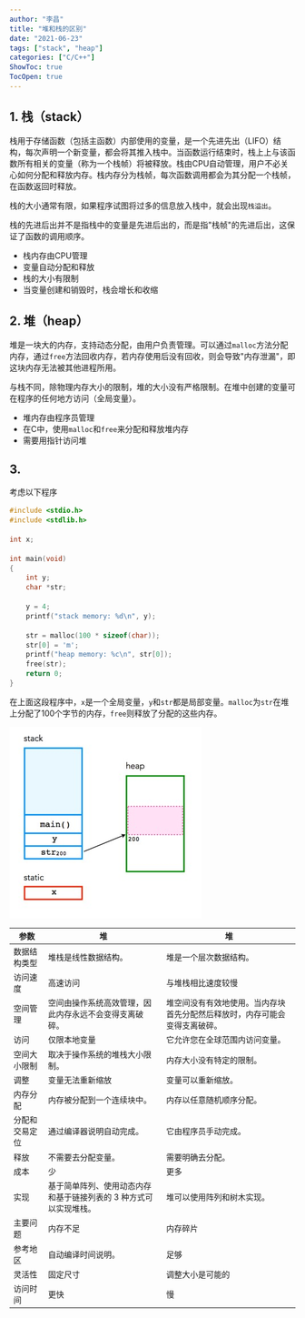 ```yaml
---
author: "李昌"
title: "堆和栈的区别"
date: "2021-06-23"
tags: ["stack", "heap"]
categories: ["C/C++"]
ShowToc: true
TocOpen: true
---
```


## 1. 栈（stack）
栈用于存储函数（包括主函数）内部使用的变量，是一个先进先出（LIFO）结构，每次声明一个新变量，都会将其推入栈中。当函数运行结束时，栈上上与该函数所有相关的变量（称为一个栈帧）将被释放。栈由CPU自动管理，用户不必关心如何分配和释放内存。栈内存分为栈帧，每次函数调用都会为其分配一个栈帧，在函数返回时释放。

栈的大小通常有限，如果程序试图将过多的信息放入栈中，就会出现`栈溢出`。

栈的先进后出并不是指栈中的变量是先进后出的，而是指"栈帧"的先进后出，这保证了函数的调用顺序。

- 栈内存由CPU管理
- 变量自动分配和释放
- 栈的大小有限制
- 当变量创建和销毁时，栈会增长和收缩

## 2. 堆（heap）
堆是一块大的内存，支持动态分配，由用户负责管理。可以通过`malloc`方法分配内存，通过`free`方法回收内存，若内存使用后没有回收，则会导致"内存泄漏"，即这块内存无法被其他进程所用。

与栈不同，除物理内存大小的限制，堆的大小没有严格限制。在堆中创建的变量可在程序的任何地方访问（全局变量）。

- 堆内存由程序员管理
- 在C中，使用`malloc`和`free`来分配和释放堆内存
- 需要用指针访问堆

## 3. 
考虑以下程序
```c
#include <stdio.h>
#include <stdlib.h>

int x;          

int main(void) 
{
    int y;   
    char *str; 

    y = 4;
    printf("stack memory: %d\n", y);

    str = malloc(100 * sizeof(char)); 
    str[0] = 'm';
    printf("heap memory: %c\n", str[0]); 
    free(str);         
    return 0;
}
```
在上面这段程序中，`x`是一个全局变量，`y`和`str`都是局部变量。`malloc`为`str`在堆上分配了100个字节的内存，`free`则释放了分配的这些内存。

![20210623153015](https://raw.githubusercontent.com/lich-Img/blogImg/master/img20210623153015.png)

<table class="table1 table-striped"><thead><tr><th><strong _msthash="3841097" _msttexthash="4651894">参数</strong> </th><th><strong _msthash="3841098" _msttexthash="1953952">堆</strong> </th><th><strong _msthash="3841099" _msttexthash="2050594">堆</strong> </th></tr></thead><tbody><tr><td _msthash="3862664" _msttexthash="20307040">数据结构类型</td><td _msthash="3862665" _msttexthash="37604528">堆栈是线性数据结构。</td><td _msthash="3862666" _msttexthash="40944735">堆是一个层次数据结构。</td></tr><tr><td _msthash="3862667" _msttexthash="14713868">访问速度</td><td _msthash="3862668" _msttexthash="16619655">高速访问</td><td _msthash="3862669" _msttexthash="36582832">与堆栈相比速度较慢</td></tr><tr><td _msthash="3862670" _msttexthash="14409759">空间管理</td><td _msthash="3862671" _msttexthash="194802439">空间由操作系统高效管理，因此内存永远不会变得支离破碎。</td><td _msthash="3862672" _msttexthash="323609585">堆空间没有有效地使用。当内存块首先分配然后释放时，内存可能会变得支离破碎。</td></tr><tr><td _msthash="3862673" _msttexthash="7247253">访问</td><td _msthash="3862674" _msttexthash="20721103">仅限本地变量</td><td _msthash="3862675" _msttexthash="73192535">它允许您在全球范围内访问变量。</td></tr><tr><td _msthash="3862676" _msttexthash="21365383">空间大小限制</td><td _msthash="3862677" _msttexthash="67566798">取决于操作系统的堆栈大小限制。</td><td _msthash="3862678" _msttexthash="48824126">内存大小没有特定的限制。</td></tr><tr><td _msthash="3862679" _msttexthash="5962801">调整</td><td _msthash="3862680" _msttexthash="32125522">变量无法重新缩放</td><td _msthash="3862681" _msttexthash="32988371">变量可以重新缩放。</td></tr><tr><td _msthash="3862682" _msttexthash="11623391">内存分配</td><td _msthash="3862683" _msttexthash="53372462">内存被分配到一个连续块中。</td><td _msthash="3862684" _msttexthash="50642891">内存以任意随机顺序分配。</td></tr><tr><td _msthash="3862685" _msttexthash="21754616">分配和交易定位</td><td _msthash="3862686" _msttexthash="52289796">通过编译器说明自动完成。</td><td _msthash="3862687" _msttexthash="34360378">它由程序员手动完成。</td></tr><tr><td _msthash="3862688" _msttexthash="6091774">释放</td><td _msthash="3862689" _msttexthash="34366488">不需要去分配变量。</td><td _msthash="3862690" _msttexthash="29107208">需要明确去分配。</td></tr><tr><td _msthash="3862691" _msttexthash="5031312">成本</td><td _msthash="3862692" _msttexthash="2144779">少</td><td _msthash="3862693" _msttexthash="4770636">更多</td></tr><tr><td _msthash="3862694" _msttexthash="5214378">实现</td><td _msthash="3862695" _msttexthash="220293437">基于简单阵列、使用动态内存和基于链接列表的 3 种方式可以实现堆栈。</td><td _msthash="3862696" _msttexthash="52909155">堆可以使用阵列和树木实现。</td></tr><tr><td _msthash="3862697" _msttexthash="15052375">主要问题</td><td _msthash="3862698" _msttexthash="11384542">内存不足</td><td _msthash="3862699" _msttexthash="11745019">内存碎片</td></tr><tr><td _msthash="3862700" _msttexthash="10740626">参考地区</td><td _msthash="3862701" _msttexthash="36614214">自动编译时间说明。</td><td _msthash="3862702" _msttexthash="5673785">足够</td></tr><tr><td _msthash="3862703" _msttexthash="8407906">灵活性</td><td _msthash="3862704" _msttexthash="10288096">固定尺寸</td><td _msthash="3862705" _msttexthash="29891940">调整大小是可能的</td></tr><tr><td _msthash="3862706" _msttexthash="15291627">访问时间</td><td _msthash="3862707" _msttexthash="4952116">更快</td><td _msthash="3862708" _msttexthash="2268630">慢</td></tr></tbody></table>